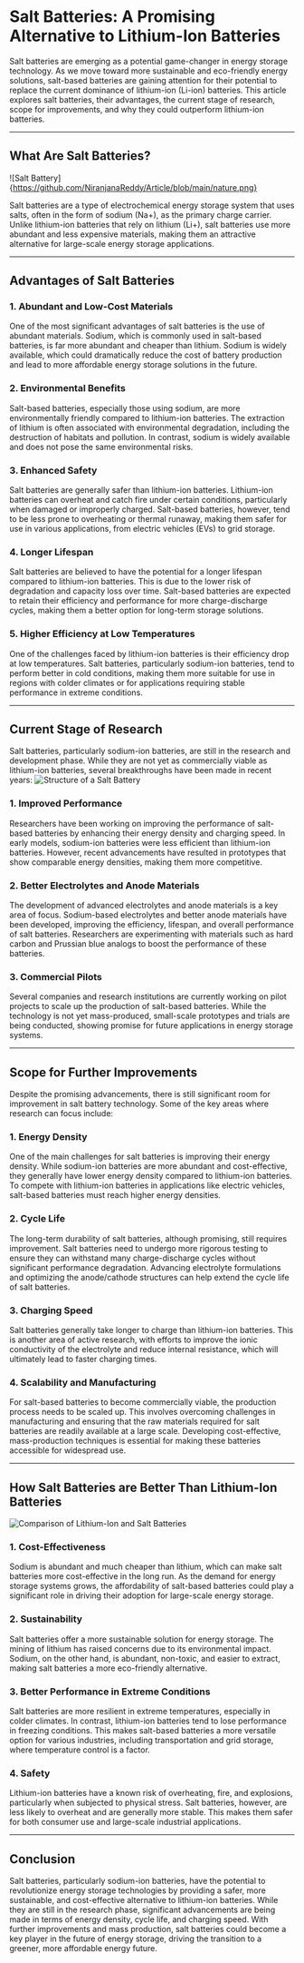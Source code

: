 # Salt Batteries: A Promising Alternative to Lithium-Ion Batteries

Salt batteries are emerging as a potential game-changer in energy storage technology. As we move toward more sustainable and eco-friendly energy solutions, salt-based batteries are gaining attention for their potential to replace the current dominance of lithium-ion (Li-ion) batteries. This article explores salt batteries, their advantages, the current stage of research, scope for improvements, and why they could outperform lithium-ion batteries.

---

## What Are Salt Batteries?
![Salt Battery]{https://github.com/NiranjanaReddy/Article/blob/main/nature.png}


Salt batteries are a type of electrochemical energy storage system that uses salts, often in the form of sodium (Na\+), as the primary charge carrier. Unlike lithium-ion batteries that rely on lithium (Li\+), salt batteries use more abundant and less expensive materials, making them an attractive alternative for large-scale energy storage applications.

---

## Advantages of Salt Batteries

### 1. **Abundant and Low-Cost Materials**

One of the most significant advantages of salt batteries is the use of abundant materials. Sodium, which is commonly used in salt-based batteries, is far more abundant and cheaper than lithium. Sodium is widely available, which could dramatically reduce the cost of battery production and lead to more affordable energy storage solutions in the future.

### 2. **Environmental Benefits**

Salt-based batteries, especially those using sodium, are more environmentally friendly compared to lithium-ion batteries. The extraction of lithium is often associated with environmental degradation, including the destruction of habitats and pollution. In contrast, sodium is widely available and does not pose the same environmental risks.

### 3. **Enhanced Safety**

Salt batteries are generally safer than lithium-ion batteries. Lithium-ion batteries can overheat and catch fire under certain conditions, particularly when damaged or improperly charged. Salt-based batteries, however, tend to be less prone to overheating or thermal runaway, making them safer for use in various applications, from electric vehicles (EVs) to grid storage.

### 4. **Longer Lifespan**

Salt batteries are believed to have the potential for a longer lifespan compared to lithium-ion batteries. This is due to the lower risk of degradation and capacity loss over time. Salt-based batteries are expected to retain their efficiency and performance for more charge-discharge cycles, making them a better option for long-term storage solutions.

### 5. **Higher Efficiency at Low Temperatures**

One of the challenges faced by lithium-ion batteries is their efficiency drop at low temperatures. Salt batteries, particularly sodium-ion batteries, tend to perform better in cold conditions, making them more suitable for use in regions with colder climates or for applications requiring stable performance in extreme conditions.

---

## Current Stage of Research

Salt batteries, particularly sodium-ion batteries, are still in the research and development phase. While they are not yet as commercially viable as lithium-ion batteries, several breakthroughs have been made in recent years:
![Structure of a Salt Battery](./Structure.jpeg)


### 1. **Improved Performance**

Researchers have been working on improving the performance of salt-based batteries by enhancing their energy density and charging speed. In early models, sodium-ion batteries were less efficient than lithium-ion batteries. However, recent advancements have resulted in prototypes that show comparable energy densities, making them more competitive.

### 2. **Better Electrolytes and Anode Materials**

The development of advanced electrolytes and anode materials is a key area of focus. Sodium-based electrolytes and better anode materials have been developed, improving the efficiency, lifespan, and overall performance of salt batteries. Researchers are experimenting with materials such as hard carbon and Prussian blue analogs to boost the performance of these batteries.

### 3. **Commercial Pilots**

Several companies and research institutions are currently working on pilot projects to scale up the production of salt-based batteries. While the technology is not yet mass-produced, small-scale prototypes and trials are being conducted, showing promise for future applications in energy storage systems.

---

## Scope for Further Improvements

Despite the promising advancements, there is still significant room for improvement in salt battery technology. Some of the key areas where research can focus include:

### 1. **Energy Density**

One of the main challenges for salt batteries is improving their energy density. While sodium-ion batteries are more abundant and cost-effective, they generally have lower energy density compared to lithium-ion batteries. To compete with lithium-ion batteries in applications like electric vehicles, salt-based batteries must reach higher energy densities.

### 2. **Cycle Life**

The long-term durability of salt batteries, although promising, still requires improvement. Salt batteries need to undergo more rigorous testing to ensure they can withstand many charge-discharge cycles without significant performance degradation. Advancing electrolyte formulations and optimizing the anode/cathode structures can help extend the cycle life of salt batteries.

### 3. **Charging Speed**

Salt batteries generally take longer to charge than lithium-ion batteries. This is another area of active research, with efforts to improve the ionic conductivity of the electrolyte and reduce internal resistance, which will ultimately lead to faster charging times.

### 4. **Scalability and Manufacturing**

For salt-based batteries to become commercially viable, the production process needs to be scaled up. This involves overcoming challenges in manufacturing and ensuring that the raw materials required for salt batteries are readily available at a large scale. Developing cost-effective, mass-production techniques is essential for making these batteries accessible for widespread use.

---

## How Salt Batteries are Better Than Lithium-Ion Batteries
![ Comparison of Lithium-Ion and Salt Batteries](./NavsLi.png)


### 1. **Cost-Effectiveness**

Sodium is abundant and much cheaper than lithium, which can make salt batteries more cost-effective in the long run. As the demand for energy storage systems grows, the affordability of salt-based batteries could play a significant role in driving their adoption for large-scale energy storage.

### 2. **Sustainability**

Salt batteries offer a more sustainable solution for energy storage. The mining of lithium has raised concerns due to its environmental impact. Sodium, on the other hand, is abundant, non-toxic, and easier to extract, making salt batteries a more eco-friendly alternative.

### 3. **Better Performance in Extreme Conditions**

Salt batteries are more resilient in extreme temperatures, especially in colder climates. In contrast, lithium-ion batteries tend to lose performance in freezing conditions. This makes salt-based batteries a more versatile option for various industries, including transportation and grid storage, where temperature control is a factor.

### 4. **Safety**

Lithium-ion batteries have a known risk of overheating, fire, and explosions, particularly when subjected to physical stress. Salt batteries, however, are less likely to overheat and are generally more stable. This makes them safer for both consumer use and large-scale industrial applications.

---
## Conclusion

Salt batteries, particularly sodium-ion batteries, have the potential to revolutionize energy storage technologies by providing a safer, more sustainable, and cost-effective alternative to lithium-ion batteries. While they are still in the research phase, significant advancements are being made in terms of energy density, cycle life, and charging speed. With further improvements and mass production, salt batteries could become a key player in the future of energy storage, driving the transition to a greener, more affordable energy future.

